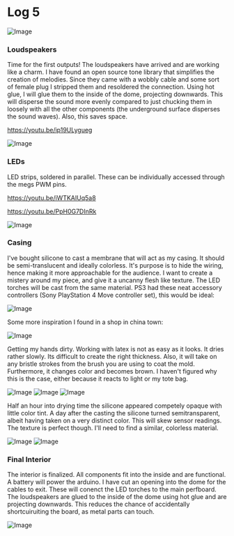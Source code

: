 # Log 5

![Image](image-11.jpeg)

### Loudspeakers

Time for the first outputs! The loudspeakers have arrived and are working like a charm. I have found an open source tone library that simplifies the creation of melodies. Since they came with a wobbly cable and some sort of female plug I stripped them and resoldered the connection. Using hot glue, I will glue them to the inside of the dome, projecting downwards. This will disperse the sound more evenly compared to just chucking them in loosely with all the other components (the underground surface disperses the sound waves). Also, this saves space.

https://youtu.be/ip19ULygueg

![Image](image-02.jpeg)

### LEDs

LED strips, soldered in parallel. These can be individually accessed through the megs PWM pins.

https://youtu.be/iWTKAIUq5a8

https://youtu.be/PpH0G7DInRk

![Image](image-01.jpeg)

### Casing

I've bought silicone to cast a membrane that will act as my casing. It should be semi-translucent and ideally colorless. It's purpose is to hide the wiring, hence making it more approachable for the audience. I want to create a mistery around my piece, and give it a uncanny flesh like texture. The LED torches will be cast from the same material. PS3 had these neat accessory controllers (Sony PlayStation 4 Move controller set), this would be ideal:

![Image](https://psmedia.playstation.com/is/image/psmedia/ps4-accessories-move-controllers-two-column-01-ps4-eu-12jul18?$Icon$)

Some more inspiration I found in a shop in china town:

![Image](image-08.jpeg)

Getting my hands dirty. Working with latex is not as easy as it looks. It dries rather slowly. Its difficult to create the right thickness. Also, it will take on any bristle strokes from the brush you are using to coat the mold. Furthermore, it changes color and becomes brown. I haven't figured why this is the case, either because it reacts to light or my tote bag.

![Image](image-03.jpeg)
![Image](image-04.jpeg)
![Image](image-05.jpeg)

Half an hour into drying time the silicone appeared competely opaque with little color tint. A day after the casting the silicone turned semitransparent, albeit having taken on a very distinct color. This will skew sensor readings. The texture is perfect though. I'll need to find a similar, colorless material.

![Image](image-06.jpeg)
![Image](image-07.jpeg)

### Final Interior

The interior is finalized. All components fit into the inside and are functional. A battery will power the arduino. I have cut an opening into the dome for the cables to exit. These will conenct the LED torches to the main perfboard. The loudspeakers are glued to the inside of the dome using hot glue and are projecting downwards. This reduces the chance of accidentally shortcuiruiting the board, as metal parts can touch.

![Image](image-10.jpeg)
